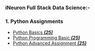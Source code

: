 ### iNeuron Full Stack Data Science:- ###

### 1. Python Assignments
- [Python Basics ***(25)***](https://github.com/ansh1313/iNeuron-Full-Stack-Data-Science-Assignments/tree/main/Ineuron%20Python%20Basic%20Assignments)
- [Python Programming Basic ***(25)***](https://github.com/ansh1313/iNeuron-Full-Stack-Data-Science-Assignments/tree/main/Ineuron%20Python%20Basic%20Programming%20Assignments)
- [Python Advanced Assignment ***(25)***](https://github.com/ansh1313/iNeuron-Full-Stack-Data-Science-Assignments/tree/main/Ineuron%20Python%20Advance%20Assignments)
   
